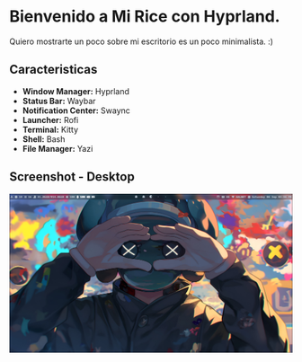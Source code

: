 # Bienvenido a Mi Rice con Hyprland.
Quiero mostrarte un poco sobre mi escritorio es un poco minimalista. :)

## Caracteristicas
* **Window Manager:** Hyprland
* **Status Bar:** Waybar
* **Notification Center:** Swaync
* **Launcher:** Rofi
* **Terminal:** Kitty
* **Shell:** Bash
* **File Manager:** Yazi

## Screenshot - Desktop
![desktop](./screenshots/desk.png)
